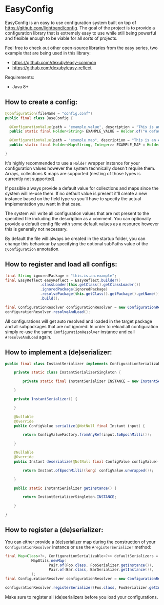 # EasyConfig

EasyConfig is an easy to use configuration system built on top of https://github.com/lightbend/config. The goal of the project is to provide a configuration library that is extremely easy to use while still being
powerful and flexible enough to be viable for all sorts of projects.

Feel free to check out other open-source libraries from the easy series, two example that are being used in this library:
- https://github.com/dexuby/easy-common
- https://github.com/dexuby/easy-reflect

Requirements:
- Java 8+

## How to create a config:
```java
@Configuration(fileName = "config.conf")
public final class BaseConfig {

  @ConfigurationValue(path = "example.value", description = "This is an example value."
  public static final Holder<String> EXAMPLE_VALUE = Holder.of("A default value!");

  @ConfigurationValue(path = "example.map", description = "This is an example map."
  public static final Holder<Map<String, Integer>> EXAMPLE_MAP = Holder.of(new HashMap<>());

}
```
It's highly recommended to use a `Holder` wrapper instance for your configuration values however the system technically doesn't require them. Arrays, collections & maps are supported (nesting of those types is currently not supported).

If possible always provide a default value for collections and maps since the system will re-use them. If no default value is present it'll create a new instance based on the field type so you'll have to specify the actual implementation you want in that case.

The system will write all configuration values that are not present to the specified file including the description as a comment. You can optionally provide a default config file with some default values as a resource however this is generally not necessary.

By default the file will always be created in the startup folder, you can change this behaviour by specifying the optional subPaths value of the `@Configuration` annotation.

## How to register and load all configs:
```java
final String ignoredPackage = "this.is.an.example";
final EasyReflect easyReflect = EasyReflect.builder()
                .classLoader(this.getClass().getClassLoader())
                .ignoredPackage(ignoredPackage)
                .resolvePackage(this.getClass().getPackage().getName())
                .build();

final ConfigurationResolver configurationResolver = new ConfigurationResolver(easyReflect);
configurationResolver.resolveAndLoad();
```
All configurations will get auto resolved and loaded in the target package and all subpackages that are not ignored. In order to reload all configuration simply re-use the same `ConfigurationResolver` instance and call `#resolveAndLoad` again.

## How to implement a (de)serializer:
```java
public final class InstantSerializer implements ConfigurationSerializable<Instant> {

    private static class InstantSerializerSingleton {

        private static final InstantSerializer INSTANCE = new InstantSerializer();

    }

    private InstantSerializer() {

    }

    @Nullable
    @Override
    public ConfigValue serialize(@NotNull final Instant input) {

        return ConfigValueFactory.fromAnyRef(input.toEpochMilli());

    }

    @Nullable
    @Override
    public Instant deserialize(@NotNull final ConfigValue configValue) {

        return Instant.ofEpochMilli((long) configValue.unwrapped());

    }

    public static InstantSerializer getInstance() {

        return InstantSerializerSingleton.INSTANCE;

    }

}
```

## How to register a (de)serializer:
You can either provide a (de)serializer map during the construction of your `ConfigurationResolver` instance or use the `#registerSerializer` method:
```java
final Map<Class<?>, ConfigurationSerializable<?>> defaultSerializers =
            MapUtils.newMap(
                    Pair.of(Foo.class, FooSerializer.getInstance()),
                    Pair.of(Bar.class, BarSerializer.getInstance()),
            );
final ConfigurationResolver configurationResolver = new ConfigurationResolver(easyReflect, defaultSerializers);
```
```java
configurationResolver.registerSerializer(Foo.class, FooSerializer.getInstance());
```
Make sure to register all (de)serializers before you load your configurations.
